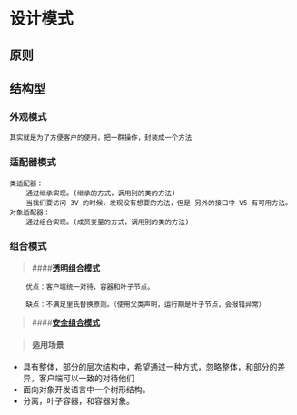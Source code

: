# 设计模式
## 原则
## 结构型
### 外观模式
    其实就是为了方便客户的使用，把一群操作，封装成一个方法
### 适配器模式
    类适配器：
        通过继承实现。(继承的方式，调用别的类的方法)
        当我们要访问 3V 的时候，发现没有想要的方法，但是 另外的接口中 V5 有可用方法。
    对象适配器：
        通过组合实现。(成员变量的方式，调用别的类的方法)
### 组合模式
   >####[**透明组合模式**](image/toumingmodel.jpg)
   
        优点：客户端统一对待，容器和叶子节点。
   
        缺点：不满足里氏替换原则。（使用父类声明，运行期是叶子节点，会报错异常）
   
   >####[**安全组合模式**](image/safemodel.jpg)
   
   >#### 适用场景
   
   * 具有整体，部分的层次结构中，希望通过一种方式，忽略整体，和部分的差异，客户端可以一致的对待他们
   * 面向对象开发语言中一个树形结构。
   * 分离，叶子容器，和容器对象。
    
        